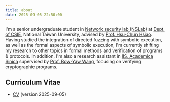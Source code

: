 ```yaml
---
title: about
date: 2025-09-05 22:50:00
---
```


I'm a senior undergraduate student in [Network security lab (NSLab)](https://www.nslab.csie.ntu.edu.tw/) at [Dept. of CSIE](https://www.csie.ntu.edu.tw//?locale=en), National Taiwan University, advised by [Prof. Hsu-Chun Hsiao](https://www.csie.ntu.edu.tw/~hchsiao/). Having studied the integration of directed fuzzing with symbolic execution, as well as the formal aspects of symbolic execution, I'm currently shifting my research to other topics in formal methods and verification of programs & protocols. In addition, I'm also a research assistant in [IIS, Academica Sinica](https://www.iis.sinica.edu.tw/en/) supervised by [Prof. Bow-Yaw Wang](https://homepage.iis.sinica.edu.tw/~bywang/), focusing on verifying cryptographic programs.

## Curriculum Vitae
+ [CV](/files/CV.pdf) (version 2025-09-05)
